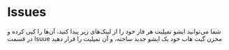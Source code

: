 # Issues

شما می‌توانید ایشو تمپلیت هر فاز خود را از لینک‌های زیر پیدا کنید، آن‌ها را کپی کرده و در قسمت Isuue مخزن گیت هاب خود یک ایشو جدید ساخته، و آن تمپلیت را قرار دهید
